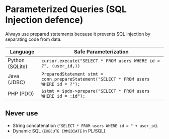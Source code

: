 # Parameterized Queries (SQL Injection defence)

Always use prepared statements because it prevents SQL injection by separating code from data.

| Language	        | Safe Parameterization                                                                 |
|------------------|---------------------------------------------------------------------------------------|
| Python (SQLite)	 | `cursor.execute("SELECT * FROM users WHERE id = ?", (user_id,))`                      |
| Java (JDBC)	     | `PreparedStatement stmt = conn.prepareStatement("SELECT * FROM users WHERE id = ?");` |
| PHP (PDO)	       | `$stmt = $pdo->prepare("SELECT * FROM users WHERE id = :id");`                        |

## Never use

* String concatenation (`"SELECT * FROM users WHERE id = " + user_id`).
* Dynamic SQL (`EXECUTE IMMEDIATE` in PL/SQL).

